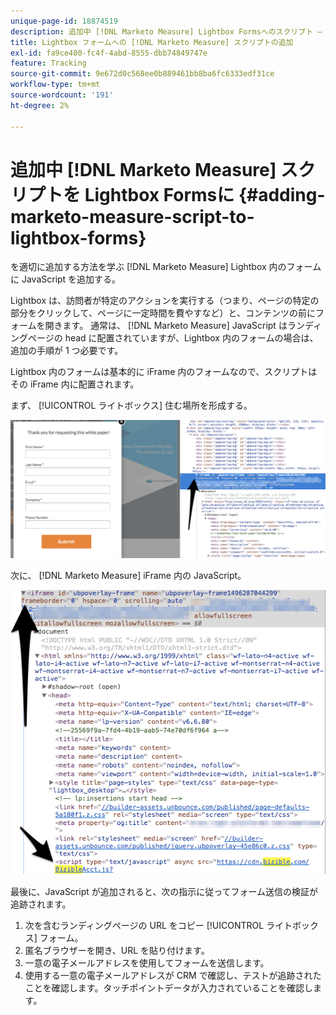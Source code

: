 ```yaml
---
unique-page-id: 18874519
description: 追加中 [!DNL Marketo Measure] Lightbox Formsへのスクリプト — [!DNL Marketo Measure]
title: Lightbox フォームへの [!DNL Marketo Measure] スクリプトの追加
exl-id: fa9ce480-fc4f-4abd-8555-dbb74849747e
feature: Tracking
source-git-commit: 9e672d0c568ee0b889461bb8ba6fc6333edf31ce
workflow-type: tm+mt
source-wordcount: '191'
ht-degree: 2%

---
```


# 追加中 [!DNL Marketo Measure] スクリプトを Lightbox Formsに {#adding-marketo-measure-script-to-lightbox-forms}

を適切に追加する方法を学ぶ [!DNL Marketo Measure] Lightbox 内のフォームに JavaScript を追加する。

Lightbox は、訪問者が特定のアクションを実行する（つまり、ページの特定の部分をクリックして、ページに一定時間を費やすなど）と、コンテンツの前にフォームを開きます。 通常は、 [!DNL Marketo Measure] JavaScript はランディングページの head に配置されていますが、Lightbox 内のフォームの場合は、追加の手順が 1 つ必要です。

Lightbox 内のフォームは基本的に iFrame 内のフォームなので、スクリプトはその iFrame 内に配置されます。

まず、 [!UICONTROL ライトボックス] 住む場所を形成する。

![](assets/1.png)

次に、 [!DNL Marketo Measure] iFrame 内の JavaScript。

![](assets/2.png)

最後に、JavaScript が追加されると、次の指示に従ってフォーム送信の検証が追跡されます。

1. 次を含むランディングページの URL をコピー [!UICONTROL ライトボックス] フォーム。
1. 匿名ブラウザーを開き、URL を貼り付けます。
1. 一意の電子メールアドレスを使用してフォームを送信します。
1. 使用する一意の電子メールアドレスが CRM で確認し、テストが追跡されたことを確認します。タッチポイントデータが入力されていることを確認します。
